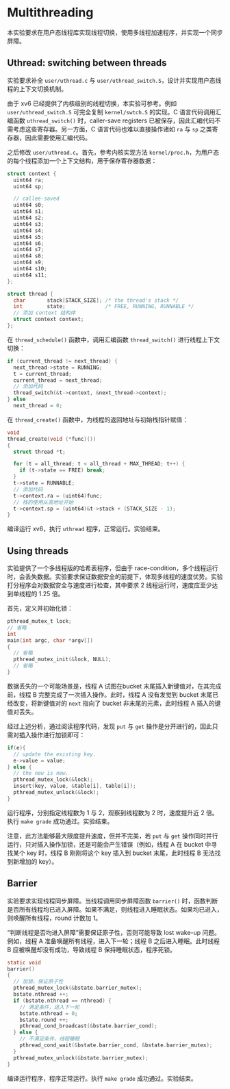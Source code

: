 # Multithreading

本实验要求在用户态线程库实现线程切换，使用多线程加速程序，并实现一个同步屏障。

## Uthread: switching between threads

实验要求补全 `user/uthread.c` 与 `user/uthread_switch.S`，设计并实现用户态线程的上下文切换机制。

由于 xv6 已经提供了内核级别的线程切换，本实验可参考。例如 `user/uthread_switch.S` 可完全复制 `kernel/swtch.S` 的实现。C 语言代码调用汇编函数 `uthread_switch()` 时，caller-save registers 已被保存，因此汇编代码不需考虑这些寄存器。另一方面，C 语言代码也难以直接操作诸如 `ra` 与 `sp` 之类寄存器，因此需要使用汇编代码。

之后修改 `user/uthread.c`。首先，参考内核实现方法 `kernel/proc.h`，为用户态的每个线程添加一个上下文结构，用于保存寄存器数据：

```c
struct context {
  uint64 ra;
  uint64 sp;

  // callee-saved
  uint64 s0;
  uint64 s1;
  uint64 s2;
  uint64 s3;
  uint64 s4;
  uint64 s5;
  uint64 s6;
  uint64 s7;
  uint64 s8;
  uint64 s9;
  uint64 s10;
  uint64 s11;
};

struct thread {
  char       stack[STACK_SIZE]; /* the thread's stack */
  int        state;             /* FREE, RUNNING, RUNNABLE */
  // 添加 context 结构体
  struct context context;
};
```

在 `thread_schedule()` 函数中，调用汇编函数 `thread_switch()` 进行线程上下文切换：

```c
if (current_thread != next_thread) {
  next_thread->state = RUNNING;
  t = current_thread;
  current_thread = next_thread;
  // 添加代码
  thread_switch(&t->context, &next_thread->context);
} else
  next_thread = 0;
```

在 `thread_create()` 函数中，为线程的返回地址与初始栈指针赋值：

```c
void 
thread_create(void (*func)())
{
  struct thread *t;

  for (t = all_thread; t < all_thread + MAX_THREAD; t++) {
    if (t->state == FREE) break;
  }
  t->state = RUNNABLE;
  // 添加代码
  t->context.ra = (uint64)func;
  // 栈的使用从高地址开始
  t->context.sp = (uint64)&t->stack + (STACK_SIZE - 1);
}
```

编译运行 xv6，执行 `uthread` 程序，正常运行。实验结束。

## Using threads

实验提供了一个多线程版的哈希表程序，但由于 race-condition，多个线程运行时，会丢失数据。实验要求保证数据安全的前提下，体现多线程的速度优势。实验打分程序会对数据安全与速度进行检查，其中要求 2 线程运行时，速度应至少达到单线程的 1.25 倍。

首先，定义并初始化锁：

```c
pthread_mutex_t lock;
// 省略
int
main(int argc, char *argv[])
{
  // 省略
  pthread_mutex_init(&lock, NULL);
  // 省略
}
```

数据丢失的一个可能场景是，线程 A 试图在bucket 末尾插入新键值对，在其完成前，线程 B 完整完成了一次插入操作。此时，线程 A 没有发觉到 bucket 末尾已经改变，将新键值对的 `next` 指向了 bucket 非末尾的元素，此时线程 A 插入的键值对丢失。

经过上述分析，通过阅读程序代码，发现 `put` 与 `get` 操作是分开进行的，因此只需对插入操作进行加锁即可：

```c
if(e){
  // update the existing key.
  e->value = value;
} else {
  // the new is new.
  pthread_mutex_lock(&lock);
  insert(key, value, &table[i], table[i]);
  pthread_mutex_unlock(&lock);
}
```

运行程序，分别指定线程数为 1 与 2，观察到线程数为 2 时，速度提升近 2 倍。执行 `make grade` 成功通过。实验结束。

注意，此方法能够最大限度提升速度，但并不完美，若 `put` 与 `get` 操作同时并行运行，只对插入操作加锁，还是可能会产生错误（例如，线程 A 在 bucket 中寻找某个 key 时，线程 B 刚刚将这个 key 插入到 bucket 末尾，此时线程 B 无法找到新增加的 key）。

## Barrier

实验要求实现线程同步屏障。当线程调用同步屏障函数 `barrier()` 时，函数判断是否所有线程均已进入屏障。如果不满足，则线程进入睡眠状态。如果均已进入，则唤醒所有线程，round 计数加 1。

“判断线程是否均进入屏障”需要保证原子性，否则可能导致 lost wake-up 问题。例如，线程 A 准备唤醒所有线程，进入下一轮；线程 B 之后进入睡眠。此时线程 B 应被唤醒却没有成功，导致线程 B 保持睡眠状态，程序死锁。

```c
static void 
barrier()
{
  // 加锁，保证原子性
  pthread_mutex_lock(&bstate.barrier_mutex);
  bstate.nthread ++;
  if (bstate.nthread == nthread) {
    // 满足条件，进入下一轮
    bstate.nthread = 0;
    bstate.round ++;
    pthread_cond_broadcast(&bstate.barrier_cond);
  } else {
    // 不满足条件，线程睡眠
    pthread_cond_wait(&bstate.barrier_cond, &bstate.barrier_mutex);
  }
  pthread_mutex_unlock(&bstate.barrier_mutex);
}
```

编译运行程序，程序正常运行。执行 `make grade` 成功通过。实验结束。
